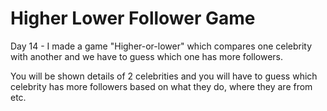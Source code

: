 # Higher Lower Follower Game


Day 14 - I made a game "Higher-or-lower" which compares one celebrity with another and we have to guess which one has more followers.

You will be shown details of 2 celebrities and you will have to guess which celebrity has more followers based on what they do, where they are from etc.
